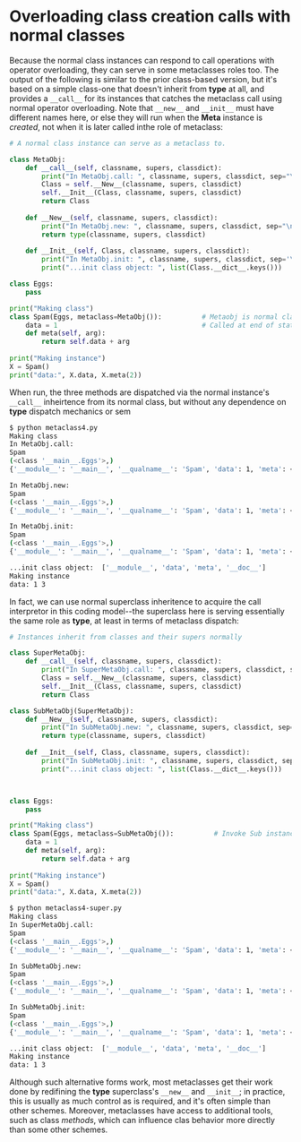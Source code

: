 # Overloading class creation calls with normal classes

Because the normal class instances can respond to call operations with operator overloading, they can serve in some metaclasses roles too. The output of the following is similar to the prior class-based version, but it's based on a simple class-one that doesn't inherit from **type** at all, and provides a `__call__` for its instances that catches the metaclass call using normal operator overloading. Note that `__new__` and `__init__` must have different names here, or else they will run when the **Meta** instance is *created*, not when it is later called inthe role of metaclass:

```py
# A normal class instance can serve as a metaclass to.

class MetaObj:
    def __call__(self, classname, supers, classdict):
        print("In MetaObj.call: ", classname, supers, classdict, sep="\n", end="\n\n")
        Class = self.__New__(classname, supers, classdict)
        self.__Init__(Class, classname, supers, classdict)
        return Class 
    
    def __New__(self, classname, supers, classdict):
        print("In MetaObj.new: ", classname, supers, classdict, sep="\n", end="\n\n")
        return type(classname, supers, classdict)
    
    def __Init__(self, Class, classname, supers, classdict):
        print("In MetaObj.init: ", classname, supers, classdict, sep='\n', end="\n\n")
        print("...init class object: ", list(Class.__dict__.keys()))

class Eggs:
    pass 

print("Making class")
class Spam(Eggs, metaclass=MetaObj()):          # Metaobj is normal class instance
    data = 1                                    # Called at end of statement
    def meta(self, arg):
        return self.data + arg
    
print("Making instance")
X = Spam()
print("data:", X.data, X.meta(2))
```

When run, the three methods are dispatched via the normal instance's `__call__` inheirtence from its normal class, but without any dependence on **type** dispatch mechanics or sem

```bash
$ python metaclass4.py 
Making class
In MetaObj.call: 
Spam
(<class '__main__.Eggs'>,)
{'__module__': '__main__', '__qualname__': 'Spam', 'data': 1, 'meta': <function Spam.meta at 0x7f2663086200>}

In MetaObj.new: 
Spam
(<class '__main__.Eggs'>,)
{'__module__': '__main__', '__qualname__': 'Spam', 'data': 1, 'meta': <function Spam.meta at 0x7f2663086200>}

In MetaObj.init: 
Spam
(<class '__main__.Eggs'>,)
{'__module__': '__main__', '__qualname__': 'Spam', 'data': 1, 'meta': <function Spam.meta at 0x7f2663086200>}

...init class object:  ['__module__', 'data', 'meta', '__doc__']
Making instance
data: 1 3
```

In fact, we can use normal superclass inheritence to acquire the call interpretor in this coding model--the superclass here is serving essentially the same role as **type**, at least in terms of metaclass dispatch:

```py
# Instances inherit from classes and their supers normally

class SuperMetaObj:
    def __call__(self, classname, supers, classdict):
        print("In SuperMetaObj.call: ", classname, supers, classdict, sep="\n", end="\n\n")
        Class = self.__New__(classname, supers, classdict)
        self.__Init__(Class, classname, supers, classdict)
        return Class

class SubMetaObj(SuperMetaObj):        
    def __New__(self, classname, supers, classdict):
        print("In SubMetaObj.new: ", classname, supers, classdict, sep="\n", end="\n\n")
        return type(classname, supers, classdict)
    
    def __Init__(self, Class, classname, supers, classdict):
        print("In SubMetaObj.init: ", classname, supers, classdict, sep='\n', end="\n\n")
        print("...init class object: ", list(Class.__dict__.keys()))



class Eggs:
    pass 

print("Making class")
class Spam(Eggs, metaclass=SubMetaObj()):          # Invoke Sub instance via Super.__call__
    data = 1                                
    def meta(self, arg):
        return self.data + arg
    
print("Making instance")
X = Spam()
print("data:", X.data, X.meta(2))
```

```bash
$ python metaclass4-super.py 
Making class
In SuperMetaObj.call: 
Spam
(<class '__main__.Eggs'>,)
{'__module__': '__main__', '__qualname__': 'Spam', 'data': 1, 'meta': <function Spam.meta at 0x7f56ca86e050>}

In SubMetaObj.new: 
Spam
(<class '__main__.Eggs'>,)
{'__module__': '__main__', '__qualname__': 'Spam', 'data': 1, 'meta': <function Spam.meta at 0x7f56ca86e050>}

In SubMetaObj.init: 
Spam
(<class '__main__.Eggs'>,)
{'__module__': '__main__', '__qualname__': 'Spam', 'data': 1, 'meta': <function Spam.meta at 0x7f56ca86e050>}

...init class object:  ['__module__', 'data', 'meta', '__doc__']
Making instance
data: 1 3
```

Although such alternative forms work, most metaclasses get their work done by redifining the **type** superclass's `__new__` and `__init__`; in practice, this is usually as much control as is required, and it's often simple than other schemes. Moreover, metaclasses have access to additional tools, such as class *methods*, which can influence clas behavior more directly than some other schemes.